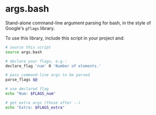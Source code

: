 args.bash
=========

Stand-alone command-line argument parsing for bash, in the style of Google's `gflags` library.

To use this library, include this script in your project and:

~~~ bash
# source this script
source args.bash

# declare your flags, e.g.:
declare_flag 'num' 0 'Number of elements.'

# pass command-line args to be parsed
parse_flags $@

# use declared flag
echo "Num: $FLAGS_num"

# get extra args (those after --)
echo "Extra: $FLAGS_extra"
~~~
